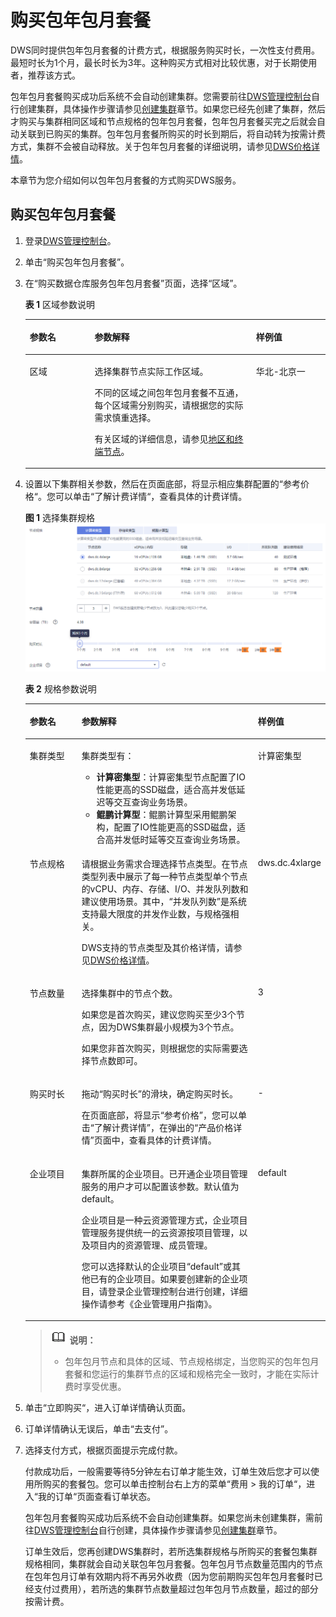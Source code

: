 # 购买包年包月套餐<a name="dws_01_0138"></a>

DWS同时提供包年包月套餐的计费方式，根据服务购买时长，一次性支付费用。最短时长为1个月，最长时长为3年。这种购买方式相对比较优惠，对于长期使用者，推荐该方式。

包年包月套餐购买成功后系统不会自动创建集群。您需要前往[DWS管理控制台](https://console.huaweicloud.com/dws)自行创建集群，具体操作步骤请参见[创建集群](创建集群.md)章节。如果您已经先创建了集群，然后才购买与集群相同区域和节点规格的包年包月套餐，包年包月套餐买完之后就会自动关联到已购买的集群。包年包月套餐所购买的时长到期后，将自动转为按需计费方式，集群不会被自动释放。关于包年包月套餐的详细说明，请参见[DWS价格详情](https://www.huaweicloud.com/pricing.html?tab=detail#/dws)。

本章节为您介绍如何以包年包月套餐的方式购买DWS服务。

## 购买包年包月套餐<a name="zh-cn_topic_0106894116_section1114965674118"></a>

1.  登录[DWS管理控制台](https://console.huaweicloud.com/dws)。
2.  单击“购买包年包月套餐”。
3.  在“购买数据仓库服务包年包月套餐”页面，选择“区域”。

    **表 1**  区域参数说明

    <a name="zh-cn_topic_0106894116_table214213566363"></a>
    <table><thead align="left"><tr id="zh-cn_topic_0106894116_row191411656123611"><th class="cellrowborder" valign="top" width="21.62%" id="mcps1.2.4.1.1"><p id="zh-cn_topic_0106894116_p161411856153618"><a name="zh-cn_topic_0106894116_p161411856153618"></a><a name="zh-cn_topic_0106894116_p161411856153618"></a><strong id="zh-cn_topic_0106894116_b314125603616"><a name="zh-cn_topic_0106894116_b314125603616"></a><a name="zh-cn_topic_0106894116_b314125603616"></a>参数名</strong></p>
    </th>
    <th class="cellrowborder" valign="top" width="53.76%" id="mcps1.2.4.1.2"><p id="zh-cn_topic_0106894116_p514175653611"><a name="zh-cn_topic_0106894116_p514175653611"></a><a name="zh-cn_topic_0106894116_p514175653611"></a><strong id="zh-cn_topic_0106894116_b17141135693614"><a name="zh-cn_topic_0106894116_b17141135693614"></a><a name="zh-cn_topic_0106894116_b17141135693614"></a>参数解释</strong></p>
    </th>
    <th class="cellrowborder" valign="top" width="24.62%" id="mcps1.2.4.1.3"><p id="zh-cn_topic_0106894116_p1714115619363"><a name="zh-cn_topic_0106894116_p1714115619363"></a><a name="zh-cn_topic_0106894116_p1714115619363"></a><strong id="zh-cn_topic_0106894116_b14141125653610"><a name="zh-cn_topic_0106894116_b14141125653610"></a><a name="zh-cn_topic_0106894116_b14141125653610"></a>样例值</strong></p>
    </th>
    </tr>
    </thead>
    <tbody><tr id="zh-cn_topic_0106894116_row13142135610364"><td class="cellrowborder" valign="top" width="21.62%" headers="mcps1.2.4.1.1 "><p id="zh-cn_topic_0106894116_p514111565361"><a name="zh-cn_topic_0106894116_p514111565361"></a><a name="zh-cn_topic_0106894116_p514111565361"></a>区域</p>
    </td>
    <td class="cellrowborder" valign="top" width="53.76%" headers="mcps1.2.4.1.2 "><p id="zh-cn_topic_0106894116_p15141456143615"><a name="zh-cn_topic_0106894116_p15141456143615"></a><a name="zh-cn_topic_0106894116_p15141456143615"></a>选择集群节点实际工作区域。</p>
    <p id="zh-cn_topic_0106894116_p914117566366"><a name="zh-cn_topic_0106894116_p914117566366"></a><a name="zh-cn_topic_0106894116_p914117566366"></a>不同的区域之间包年包月套餐不互通，每个区域需分别购买，请根据您的实际需求慎重选择。</p>
    <p id="p1826862014578"><a name="p1826862014578"></a><a name="p1826862014578"></a>有关区域的详细信息，请参见<a href="https://developer.huaweicloud.com/endpoint?DWS" target="_blank" rel="noopener noreferrer">地区和终端节点</a>。</p>
    </td>
    <td class="cellrowborder" valign="top" width="24.62%" headers="mcps1.2.4.1.3 "><p id="zh-cn_topic_0106894116_p8142056173611"><a name="zh-cn_topic_0106894116_p8142056173611"></a><a name="zh-cn_topic_0106894116_p8142056173611"></a>华北-北京一</p>
    </td>
    </tr>
    </tbody>
    </table>

4.  设置以下集群相关参数，然后在页面底部，将显示相应集群配置的“参考价格“。您可以单击“了解计费详情“，查看具体的计费详情。

    **图 1**  选择集群规格<a name="zh-cn_topic_0106894116_fig27839064163334"></a>  
    ![](figures/选择集群规格.png "选择集群规格")

    **表 2**  规格参数说明

    <a name="zh-cn_topic_0106894116_table1151432214417"></a>
    <table><thead align="left"><tr id="zh-cn_topic_0106894116_row6531322154416"><th class="cellrowborder" valign="top" width="17.97%" id="mcps1.2.4.1.1"><p id="zh-cn_topic_0106894116_p1253632217444"><a name="zh-cn_topic_0106894116_p1253632217444"></a><a name="zh-cn_topic_0106894116_p1253632217444"></a><strong id="zh-cn_topic_0106894116_b7538102234418"><a name="zh-cn_topic_0106894116_b7538102234418"></a><a name="zh-cn_topic_0106894116_b7538102234418"></a>参数名</strong></p>
    </th>
    <th class="cellrowborder" valign="top" width="61.12%" id="mcps1.2.4.1.2"><p id="zh-cn_topic_0106894116_p145421622164418"><a name="zh-cn_topic_0106894116_p145421622164418"></a><a name="zh-cn_topic_0106894116_p145421622164418"></a><strong id="zh-cn_topic_0106894116_b75435223442"><a name="zh-cn_topic_0106894116_b75435223442"></a><a name="zh-cn_topic_0106894116_b75435223442"></a>参数解释</strong></p>
    </th>
    <th class="cellrowborder" valign="top" width="20.91%" id="mcps1.2.4.1.3"><p id="zh-cn_topic_0106894116_p3546102213443"><a name="zh-cn_topic_0106894116_p3546102213443"></a><a name="zh-cn_topic_0106894116_p3546102213443"></a><strong id="zh-cn_topic_0106894116_b6547722184419"><a name="zh-cn_topic_0106894116_b6547722184419"></a><a name="zh-cn_topic_0106894116_b6547722184419"></a>样例值</strong></p>
    </th>
    </tr>
    </thead>
    <tbody><tr id="row182671319328"><td class="cellrowborder" valign="top" width="17.97%" headers="mcps1.2.4.1.1 "><p id="p02651655182013"><a name="p02651655182013"></a><a name="p02651655182013"></a>集群类型</p>
    </td>
    <td class="cellrowborder" valign="top" width="61.12%" headers="mcps1.2.4.1.2 "><p id="p19265145582018"><a name="p19265145582018"></a><a name="p19265145582018"></a>集群类型有：</p>
    <a name="ul1553117359212"></a><a name="ul1553117359212"></a><ul id="ul1553117359212"><li><strong id="b5676231217"><a name="b5676231217"></a><a name="b5676231217"></a>计算密集型</strong>：计算密集型节点配置了IO性能更高的SSD磁盘，适合高并发低延迟等交互查询业务场景。</li><li><strong id="b11456102912116"><a name="b11456102912116"></a><a name="b11456102912116"></a>鲲鹏计算型</strong>：鲲鹏计算型采用鲲鹏架构，配置了IO性能更高的SSD磁盘，适合高并发低时延等交互查询业务场景。</li></ul>
    </td>
    <td class="cellrowborder" valign="top" width="20.91%" headers="mcps1.2.4.1.3 "><p id="p1226585512016"><a name="p1226585512016"></a><a name="p1226585512016"></a>计算密集型</p>
    </td>
    </tr>
    <tr id="zh-cn_topic_0106894116_row165685224446"><td class="cellrowborder" valign="top" width="17.97%" headers="mcps1.2.4.1.1 "><p id="zh-cn_topic_0106894116_p95737226448"><a name="zh-cn_topic_0106894116_p95737226448"></a><a name="zh-cn_topic_0106894116_p95737226448"></a>节点规格</p>
    </td>
    <td class="cellrowborder" valign="top" width="61.12%" headers="mcps1.2.4.1.2 "><p id="p4126175441619"><a name="p4126175441619"></a><a name="p4126175441619"></a>请根据业务需求合理选择节点类型。在节点类型列表中展示了每一种节点类型单个节点的vCPU、内存、存储、I/O、并发队列数和建议使用场景。其中，“并发队列数”是系统支持最大限度的并发作业数，与规格强相关。</p>
    <p id="zh-cn_topic_0106894116_p65774227448"><a name="zh-cn_topic_0106894116_p65774227448"></a><a name="zh-cn_topic_0106894116_p65774227448"></a>DWS支持的节点类型及其价格详情，请参见<a href="https://www.huaweicloud.com/pricing.html?tab=detail#/dws" target="_blank" rel="noopener noreferrer">DWS价格详情</a>。</p>
    </td>
    <td class="cellrowborder" valign="top" width="20.91%" headers="mcps1.2.4.1.3 "><p id="p9177203124512"><a name="p9177203124512"></a><a name="p9177203124512"></a>dws.dc.4xlarge</p>
    </td>
    </tr>
    <tr id="zh-cn_topic_0106894116_row352611520469"><td class="cellrowborder" valign="top" width="17.97%" headers="mcps1.2.4.1.1 "><p id="zh-cn_topic_0106894116_p135561122194414"><a name="zh-cn_topic_0106894116_p135561122194414"></a><a name="zh-cn_topic_0106894116_p135561122194414"></a>节点数量</p>
    </td>
    <td class="cellrowborder" valign="top" width="61.12%" headers="mcps1.2.4.1.2 "><p id="zh-cn_topic_0106894116_p0560122224414"><a name="zh-cn_topic_0106894116_p0560122224414"></a><a name="zh-cn_topic_0106894116_p0560122224414"></a>选择集群中的节点个数。</p>
    <p id="zh-cn_topic_0106894116_p648642216104"><a name="zh-cn_topic_0106894116_p648642216104"></a><a name="zh-cn_topic_0106894116_p648642216104"></a>如果您是首次购买，建议您购买至少3个节点，因为DWS集群最小规模为3个节点。</p>
    <p id="zh-cn_topic_0106894116_p173077104518"><a name="zh-cn_topic_0106894116_p173077104518"></a><a name="zh-cn_topic_0106894116_p173077104518"></a>如果您非首次购买，则根据您的实际需要选择节点数即可。</p>
    </td>
    <td class="cellrowborder" valign="top" width="20.91%" headers="mcps1.2.4.1.3 "><p id="zh-cn_topic_0106894116_p95641222134416"><a name="zh-cn_topic_0106894116_p95641222134416"></a><a name="zh-cn_topic_0106894116_p95641222134416"></a>3</p>
    </td>
    </tr>
    <tr id="zh-cn_topic_0106894116_row21871821141313"><td class="cellrowborder" valign="top" width="17.97%" headers="mcps1.2.4.1.1 "><p id="zh-cn_topic_0106894116_p4187182121318"><a name="zh-cn_topic_0106894116_p4187182121318"></a><a name="zh-cn_topic_0106894116_p4187182121318"></a>购买时长</p>
    </td>
    <td class="cellrowborder" valign="top" width="61.12%" headers="mcps1.2.4.1.2 "><p id="zh-cn_topic_0106894116_p88197319144"><a name="zh-cn_topic_0106894116_p88197319144"></a><a name="zh-cn_topic_0106894116_p88197319144"></a>拖动<span class="parmname" id="zh-cn_topic_0106894116_parmname1982043113143"><a name="zh-cn_topic_0106894116_parmname1982043113143"></a><a name="zh-cn_topic_0106894116_parmname1982043113143"></a>“购买时长”</span>的滑块，确定购买时长。</p>
    <p id="p15436165913506"><a name="p15436165913506"></a><a name="p15436165913506"></a>在页面底部，将显示<span class="parmname" id="parmname122114065111"><a name="parmname122114065111"></a><a name="parmname122114065111"></a>“参考价格”</span>，您可以单击<span class="uicontrol" id="uicontrol152117013515"><a name="uicontrol152117013515"></a><a name="uicontrol152117013515"></a>“了解计费详情”</span>，在弹出的<span class="uicontrol" id="uicontrol5213018512"><a name="uicontrol5213018512"></a><a name="uicontrol5213018512"></a>“产品价格详情”</span>页面中，查看具体的计费详情。</p>
    </td>
    <td class="cellrowborder" valign="top" width="20.91%" headers="mcps1.2.4.1.3 "><p id="zh-cn_topic_0106894116_p818762120137"><a name="zh-cn_topic_0106894116_p818762120137"></a><a name="zh-cn_topic_0106894116_p818762120137"></a>-</p>
    </td>
    </tr>
    <tr id="row15194945815"><td class="cellrowborder" valign="top" width="17.97%" headers="mcps1.2.4.1.1 "><p id="p1451194985819"><a name="p1451194985819"></a><a name="p1451194985819"></a>企业项目</p>
    </td>
    <td class="cellrowborder" valign="top" width="61.12%" headers="mcps1.2.4.1.2 "><p id="li1519103255512p0"><a name="li1519103255512p0"></a><a name="li1519103255512p0"></a>集群所属的企业项目。已开通企业项目管理服务的用户才可以配置该参数。默认值为default。</p>
    <p id="p69315593582"><a name="p69315593582"></a><a name="p69315593582"></a>企业项目是一种云资源管理方式，企业项目管理服务提供统一的云资源按项目管理，以及项目内的资源管理、成员管理。</p>
    <p id="p149417121983"><a name="p149417121983"></a><a name="p149417121983"></a>您可以选择默认的企业项目<span class="parmvalue" id="parmvalue11500161213812"><a name="parmvalue11500161213812"></a><a name="parmvalue11500161213812"></a>“default”</span>或其他已有的企业项目。如果要创建新的企业项目，请登录企业管理控制台进行创建，详细操作请参考《企业管理用户指南》。</p>
    </td>
    <td class="cellrowborder" valign="top" width="20.91%" headers="mcps1.2.4.1.3 "><p id="p452164920584"><a name="p452164920584"></a><a name="p452164920584"></a>default</p>
    </td>
    </tr>
    </tbody>
    </table>

    >![](public_sys-resources/icon-note.gif) **说明：**   
    >-   包年包月节点和具体的区域、节点规格绑定，当您购买的包年包月套餐和您运行的集群节点的区域和规格完全一致时，才能在实际计费时享受优惠。  

5.  单击“立即购买“，进入订单详情确认页面。
6.  订单详情确认无误后，单击“去支付”。
7.  选择支付方式，根据页面提示完成付款。

    付款成功后，一般需要等待5分钟左右订单才能生效，订单生效后您才可以使用所购买的套餐包。您可以单击控制台右上方的菜单“费用 \> 我的订单“，进入“我的订单“页面查看订单状态。

    包年包月套餐购买成功后系统不会自动创建集群。如果您尚未创建集群，需前往[DWS管理控制台](https://console.huaweicloud.com/dws)自行创建，具体操作步骤请参见[创建集群](创建集群.md)章节。

    订单生效后，您再创建DWS集群时，若所选集群规格与所购买的套餐包集群规格相同，集群就会自动关联包年包月套餐。包年包月节点数量范围内的节点在包年包月订单有效期内将不再另外收费（因为您前期购买包年包月套餐时已经支付过费用），若所选的集群节点数量超过包年包月节点数量，超过的部分按需计费。


